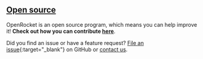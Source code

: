 <h2>
    <a href="https://github.com/openrocket/openrocket" target="_blank" class="a-no-format">
        <i class="fa fa-github"></i> Open source
    </a>
</h2>

OpenRocket is an open source program, which means you can help improve it! **Check out how you can contribute [here](contribute.html)**.

Did you find an issue or have a feature request? [File an issue](https://github.com/openrocket/openrocket/issues/new/choose){:target="_blank"} on GitHub or [contact us](/contact.html).